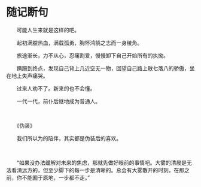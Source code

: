 # 随记断句

　　可能人生来就是这样的吧。

　　起初满腔热血，满载孤勇，胸怀鸿鹄之志而一身棱角。

　　旅途渐长，力不从心，忍痛割爱，慢慢卸下自己开始所有的执拗。

　　蹒跚到终点，发现自己背上几近空无一物，回望自己路上散七落八的骄傲，坐在地上失声痛哭。

　　过来人劝不了。新来的也不会懂。

　　一代一代，前仆后继地成为普通人。

<br />

　　《伪装》

　　我们所以为的陪伴，其实都是伪装后的喜欢。

<br />

　　“如果没办法缓解对未来的焦虑，那就先做好眼前的事情吧。大雾的清晨是无法看清远方的，但至少脚下的每一步是清晰的。总会有大雾散开的时刻，在那之前，你不能囿于原地，一步都不走。”